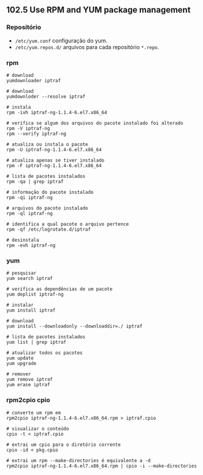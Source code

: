 ## 102.5 Use RPM and YUM package management

### Repositório

* `/etc/yum.conf` configuração do yum.
* `/etc/yum.repos.d/` arquivos para cada repositório `*.repo`.

### rpm

```shell
# download
yumdownloader iptraf

# download
yumdownloder --resolve iptraf

# instala
rpm -ivh iptraf-ng-1.1.4-6.el7.x86_64

# verifica se algum dos arquivos do pacote instalado foi alterado
rpm -V iptraf-ng
rpm --verify iptraf-ng

# atualiza ou instala o pacote
rpm -U iptraf-ng-1.1.4-6.el7.x86_64

# atualiza apenas se tiver instalado
rpm -F iptraf-ng-1.1.4-6.el7.x86_64

# lista de pacotes instalados
rpm -qa | grep iptraf

# informação do pacote instalado
rpm -qi iptraf-ng

# arquivos do pacote instalado
rpm -ql iptraf-ng

# identifica a qual pacote o arquivo pertence
rpm -qf /etc/logrotate.d/iptraf

# desinstala
rpm -evh iptraf-ng
```

### yum
```shell
# pesquisar
yum search iptraf

# verifica as dependências de um pacote
yum deplist iptraf-ng

# instalar
yum install iptraf

# download
yum install --downloadonly --downloaddir=./ iptraf

# lista de pacotes instalados
yum list | grep iptraf

# atualizar todos os pacotes
yum update
yum upgrade

# remover
yum remove iptraf
yum erase iptraf
```

### rpm2cpio cpio

```shell
# converte um rpm em
rpm2cpio iptraf-ng-1.1.4-6.el7.x86_64.rpm > iptraf.cpio

# visualizar o conteúdo
cpio -t < iptraf.cpio

# extrai um cpio para o diretório corrente
cpio -id < pkg.cpio

# extrai um rpm --make-directories é equivalente a -d
rpm2cpio iptraf-ng-1.1.4-6.el7.x86_64.rpm | cpio -i --make-directories
```
